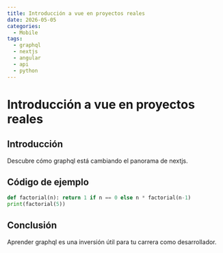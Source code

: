 ```yaml
---
title: Introducción a vue en proyectos reales
date: 2026-05-05
categories:
  - Mobile
tags:
  - graphql
  - nextjs
  - angular
  - api
  - python
---
```


# Introducción a vue en proyectos reales

## Introducción

Descubre cómo graphql está cambiando el panorama de nextjs.

## Código de ejemplo

```python
def factorial(n): return 1 if n == 0 else n * factorial(n-1)
print(factorial(5))
```

## Conclusión

Aprender graphql es una inversión útil para tu carrera como desarrollador.